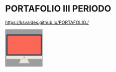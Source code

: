 # PORTAFOLIO III PERIODO
https://ksvaldes.github.io/PORTAFOLIO./

<img  src="ejemplos/fondoIndex/etiquetas_basicas/opcion2.gif"  class="image">



